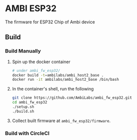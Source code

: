 # AMBI ESP32
The firmware for ESP32 Chip of Ambi device

## Build

### Build Manually
1. Spin up the docker container

    ```bash
    # under ambi_fw_esp32/
    docker build -t=ambilabs/ambi_host2_base .
    docker run -it ambilabs/ambi_host2_base /bin/bash
    ```

2. In the container's shell, run the following

    ```bash
    git clone https://github.com/AmbiLabs/ambi_fw_esp32.git
    cd ambi_fw_esp32
    ./setup.sh 
    ./build.sh
    ```

3. Collect built firmware at `ambi_fw_esp32/firmware`. 
### Build with CircleCI